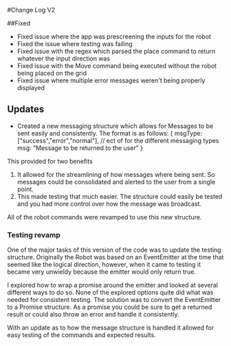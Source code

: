 #Change Log V2

##Fixed
- Fixed issue where the app was prescreening the inputs for the robot
- Fixed the issue where testing was failing
- Fixed issue with the regex which parsed the place command to return whatever the input direction was
- Fixed issue with the Move command being executed without the robot being placed on the grid
- Fixed issue where multiple error messages weren't being properly displayed

## Updates
- Created a new messaging structure which allows for Messages to be sent easily and consistently.
The format is as follows:
{
    msgType: ["success","error","normal"], // ect of for the different messaging types
    msg: "Message to be returned to the user"
}

This provided for two benefits 
1) It allowed for the streamlining of how messages where being sent. So 
messages could be consolidated and alerted to the user from a single point.
2) This made testing that much easier. The structure could easily be tested and you
had more control over how the message was broadcast.

All of the robot commands were revamped to use this new structure. 

### Testing revamp
One of the major tasks of this version of the code was to update the testing structure.
Originally the Robot was based on an EventEmitter at the time that seemed like the logical direction,
however, when it came to testing it became very unwieldy because the emitter would only return true.

I explored how to wrap a promise around the emitter and looked at several different ways to do so.
None of the explored options quite did what was needed for consistent testing. The solution was to 
convert the EventEmitter to a Promise structure. As a promise you could be sure to get a returned result or 
could also throw an error and handle it consistently.

With an update as to how the message structure is handled it allowed for easy testing of the commands 
and expected results.